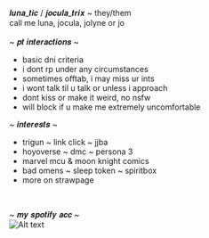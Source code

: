 𝒍𝒖𝒏𝒂_𝒕𝒊𝒄 / 𝒋𝒐𝒄𝒖𝒍𝒂_𝒕𝒓𝒊𝒙 ~ they/them <br/>
call me luna, jocula, jolyne or jo <br/>
<br/>
~ 𝒑𝒕 𝒊𝒏𝒕𝒆𝒓𝒂𝒄𝒕𝒊𝒐𝒏𝒔 ~ <br/>
- basic dni criteria
- i dont rp under any circumstances
- sometimes offtab, i may miss ur ints
- i wont talk til u talk or unless i approach
- dont kiss or make it weird, no nsfw
- will block if u make me extremely uncomfortable

~ 𝒊𝒏𝒕𝒆𝒓𝒆𝒔𝒕𝒔 ~ <br/>
- trigun ~ link click ~ jjba
- hoyoverse ~ dmc ~ persona 3
- marvel mcu & moon knight comics
- bad omens ~ sleep token ~ spiritbox
- more on strawpage
<br/>

~ 𝒎𝒚 𝒔𝒑𝒐𝒕𝒊𝒇𝒚 𝒂𝒄𝒄 ~ <br/>
![Alt text](https://spotify-recently-played-readme.vercel.app/api?user=luna_tic1216)
